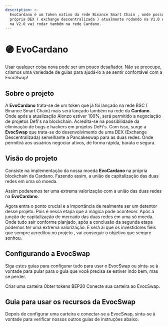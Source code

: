 ```yaml
---
description: >-
  EvoCardano é um token nativo da rede Binance Smart Chain , onde possui sua
  própria DEX ( exchange descentralizada ) atualmente rodando na V1.0 em breve 
  na V2.0 vai rodar também na rede Cardano.
---
```


# 🟣 EvoCardano

Usar qualquer coisa nova pode ser um pouco desafiador. Não se preocupe, criamos uma variedade de guias para ajudá-lo a se sentir confortável com a EvocSwap!

## Sobre o projeto

A **EvoCardano**  trata-se de um token que já foi lançado na rede BSC ( Binance Smart Chain) mais será lançado também na rede da **Cardano**. Onde após a atualização Alonzo estiver 100%, será permitido a negociação de projetos Defi's na blockchain. Acredita-se na possibilidade da eliminação de bugs e hackers em projetos DeFi's. Com isso, surge a **EvocSwap** que trata-se do desenvolvimento de uma DEX (Exchange Descentralizada) semelhante a Pancakeswap para as duas redes. Onde permitirá aos usuários negociar ativos,  de forma rápida, barata e segura.

## Visão do projeto

Consiste na implementação da nossa moeda **EvoCardano** na própria blockchain da Cardano. Fazendo assim,  a união de capitalização das duas redes em uma só moeda.&#x20;

Assim poderemos ter uma extrema valorização com a união das duas redes na **EvoCardano**.&#x20;

Agora entra o ponto crucial e a importância de realmente ser um detentor desse projeto. Pois é nessa etapa que a mágica pode acontecer. Após a junção de capitalização de mercado das duas redes em uma só moeda. Onde tudo sair conforme planjado, após a conclusão da segunda etapa podemos ter uma extrema valorização. E será ai que os investidores fiéis que sempre acreditou no projeto , vai conseguir o objetivo que sempre sonhou.

## Configurando a EvocSwap&#x20;

Siga estes guias para configurar tudo para usar o EvocSwap ou sinta-se à vontade para pular para o guia que você precisa se estiver indo bem, mas se perder.

Criar uma carteira Obter tokens BEP20 Conecte sua carteira ao EvocSwap.



## Guia para usar os recursos da EvocSwap

Depois de configurar uma carteira e conectar-se a EvocSwap, sinta-se à vontade para verificar nossos outros guias de instruções abaixo.

